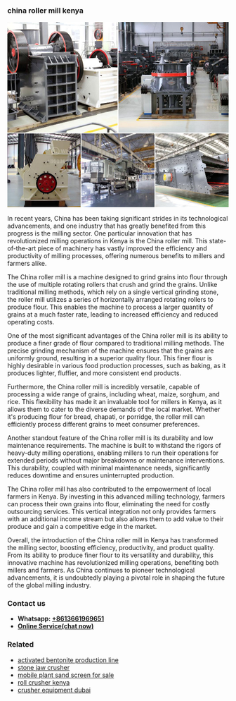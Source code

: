 <h3>china roller mill kenya</h3><img src='1708309276.jpg' alt=''><p>In recent years, China has been taking significant strides in its technological advancements, and one industry that has greatly benefited from this progress is the milling sector. One particular innovation that has revolutionized milling operations in Kenya is the China roller mill. This state-of-the-art piece of machinery has vastly improved the efficiency and productivity of milling processes, offering numerous benefits to millers and farmers alike.</p><p>The China roller mill is a machine designed to grind grains into flour through the use of multiple rotating rollers that crush and grind the grains. Unlike traditional milling methods, which rely on a single vertical grinding stone, the roller mill utilizes a series of horizontally arranged rotating rollers to produce flour. This enables the machine to process a larger quantity of grains at a much faster rate, leading to increased efficiency and reduced operating costs.</p><p>One of the most significant advantages of the China roller mill is its ability to produce a finer grade of flour compared to traditional milling methods. The precise grinding mechanism of the machine ensures that the grains are uniformly ground, resulting in a superior quality flour. This finer flour is highly desirable in various food production processes, such as baking, as it produces lighter, fluffier, and more consistent end products.</p><p>Furthermore, the China roller mill is incredibly versatile, capable of processing a wide range of grains, including wheat, maize, sorghum, and rice. This flexibility has made it an invaluable tool for millers in Kenya, as it allows them to cater to the diverse demands of the local market. Whether it's producing flour for bread, chapati, or porridge, the roller mill can efficiently process different grains to meet consumer preferences.</p><p>Another standout feature of the China roller mill is its durability and low maintenance requirements. The machine is built to withstand the rigors of heavy-duty milling operations, enabling millers to run their operations for extended periods without major breakdowns or maintenance interventions. This durability, coupled with minimal maintenance needs, significantly reduces downtime and ensures uninterrupted production.</p><p>The China roller mill has also contributed to the empowerment of local farmers in Kenya. By investing in this advanced milling technology, farmers can process their own grains into flour, eliminating the need for costly outsourcing services. This vertical integration not only provides farmers with an additional income stream but also allows them to add value to their produce and gain a competitive edge in the market.</p><p>Overall, the introduction of the China roller mill in Kenya has transformed the milling sector, boosting efficiency, productivity, and product quality. From its ability to produce finer flour to its versatility and durability, this innovative machine has revolutionized milling operations, benefiting both millers and farmers. As China continues to pioneer technological advancements, it is undoubtedly playing a pivotal role in shaping the future of the global milling industry.</p><h3>Contact us</h3><ul><li><strong>Whatsapp:&nbsp;<a href="https://wa.me/8613661969651">+8613661969651</a></strong></li><li><a href="https://swt.shibang-china.com/?git&amp;zhl&amp;china roller mill kenya"><strong>Online Service(chat now)</strong></a></li></ul><h3>Related</h3><ul><li><a href='activated bentonite production line.md'>activated bentonite production line</a></li><li><a href='stone jaw crusher.md'>stone jaw crusher</a></li><li><a href='mobile plant sand screen for sale.md'>mobile plant sand screen for sale</a></li><li><a href='roll crusher kenya.md'>roll crusher kenya</a></li><li><a href='crusher equipment dubai.md'>crusher equipment dubai</a></li></ul>